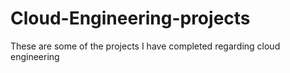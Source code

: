 # Cloud-Engineering-projects
These are some of the projects I have completed regarding cloud engineering
